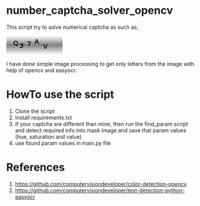 # number_captcha_solver_opencv

This script try to solve numerical captcha as such as,

![Alt text](captchas/captcha_0.png?raw=true "captcha_0")

I have done simple image processing to get only letters from the image with help of
opencv and easyocr.

# HowTo use the script

1. Clone the script
2. Install requirements.txt
3. if your captcha are different than mine, then run the find_param script and
   detect required info into mask image and save that param values (hue, saturation and value)
4. use found param values in main.py file

# References

1. https://github.com/computervisiondeveloper/color-detection-opencv
2. https://github.com/computervisiondeveloper/text-detection-python-easyocr